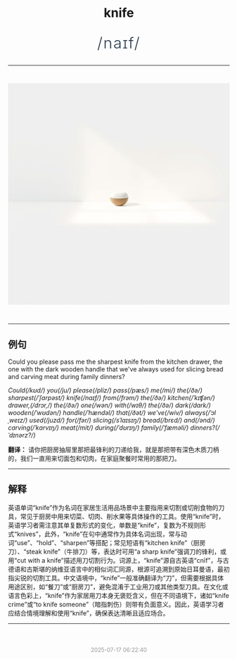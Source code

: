 <div align="center">

# knife

<div style="margin: 30px 0;">
<h1 style="font-size: 2.5em; font-weight: 300; letter-spacing: 2px; margin: 0; color: #2c3e50;">
/naɪf/
</h1>
</div>

</div>

---

<div align="center" style="margin: 40px 0;">

![knife](images/knife.png)

</div>

---

## 例句

Could you please pass me the sharpest knife from the kitchen drawer, the one with the dark wooden handle that we've always used for slicing bread and carving meat during family dinners?

*Could(/kʊd/) you(/ju/) please(/pliz/) pass(/pæs/) me(/mi/) the(/ðə/) sharpest(/ˈʃɑrpəst/) knife(/naɪf/) from(/frəm/) the(/ðə/) kitchen(/ˈkɪʧən/) drawer,(/drɔr,/) the(/ðə/) one(/wən/) with(/wɪθ/) the(/ðə/) dark(/dɑrk/) wooden(/ˈwʊdən/) handle(/ˈhændəl/) that(/ðət/) we've(/wiv/) always(/ˈɔlˌweɪz/) used(/juzd/) for(/fər/) slicing(/sˈlaɪsɪŋ/) bread(/brɛd/) and(/ənd/) carving(/ˈkɑrvɪŋ/) meat(/mit/) during(/ˈdʊrɪŋ/) family(/ˈfæməli/) dinners?(/ˈdɪnərz?/)*

**翻译：** 请你把厨房抽屉里那把最锋利的刀递给我，就是那把带有深色木质刀柄的，我们一直用来切面包和切肉，在家庭聚餐时常用的那把刀。

---

## 解释

英语单词“knife”作为名词在家居生活用品场景中主要指用来切割或切削食物的刀具，常见于厨房中用来切菜、切肉、削水果等具体操作的工具。使用“knife”时，英语学习者需注意其单复数形式的变化，单数是“knife”，复数为不规则形式“knives”，此外，“knife”在句中通常作为具体名词出现，常与动词“use”、“hold”、“sharpen”等搭配；常见短语有“kitchen knife”（厨房刀）、“steak knife”（牛排刀）等，表达时可用“a sharp knife”强调刀的锋利，或用“cut with a knife”描述用刀切割行为。词源上，“knife”源自古英语“cnīf”，与古德语和古斯堪的纳维亚语言中的相似词汇同源，根源可追溯到原始日耳曼语，最初指尖锐的切割工具。中文语境中，“knife”一般准确翻译为“刀”，但需要根据具体用途区别，如“餐刀”或“厨房刀”，避免混淆于工业用刀或其他类型刀具。在文化或语言色彩上，“knife”作为家居用刀本身无褒贬含义，但在不同语境下，诸如“knife crime”或“to knife someone”（暗指刺伤）则带有负面意义。因此，英语学习者应结合情境理解和使用“knife”，确保表达清晰且适应场合。


---

<div align="center" style="margin-top: 50px;">
<small style="color: #999; font-size: 0.9em;">2025-07-17 06:22:40</small>
</div>
